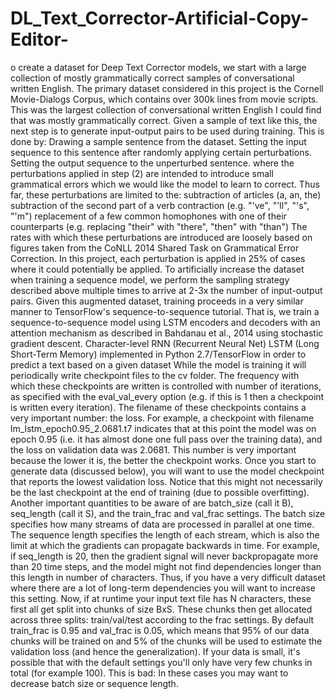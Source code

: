 # DL_Text_Corrector-Artificial-Copy-Editor-

o create a dataset for Deep Text Corrector models, we start with a large collection of mostly grammatically correct samples of conversational written English. The primary dataset considered in this project is the Cornell Movie-Dialogs Corpus, which contains over 300k lines from movie scripts. This was the largest collection of conversational written English I could find that was mostly grammatically correct.
Given a sample of text like this, the next step is to generate input-output pairs to be used during training. This is done by:
Drawing a sample sentence from the dataset.
Setting the input sequence to this sentence after randomly applying certain perturbations.
Setting the output sequence to the unperturbed sentence.
where the perturbations applied in step (2) are intended to introduce small grammatical errors which we would like the model to learn to correct. Thus far, these perturbations are limited to the:
subtraction of articles (a, an, the)
subtraction of the second part of a verb contraction (e.g. "'ve", "'ll", "'s", "'m")
replacement of a few common homophones with one of their counterparts (e.g. replacing "their" with "there", "then" with "than")
The rates with which these perturbations are introduced are loosely based on figures taken from the CoNLL 2014 Shared Task on Grammatical Error Correction. In this project, each perturbation is applied in 25% of cases where it could potentially be applied.
To artificially increase the dataset when training a sequence model, we perform the sampling strategy described above multiple times to arrive at 2-3x the number of input-output pairs. Given this augmented dataset, training proceeds in a very similar manner to TensorFlow's sequence-to-sequence tutorial. That is, we train a sequence-to-sequence model using LSTM encoders and decoders with an attention mechanism as described in Bahdanau et al., 2014 using stochastic gradient descent.
Character-level RNN (Recurrent Neural Net) LSTM (Long Short-Term Memory) implemented in Python 2.7/TensorFlow in order to predict a text based on a given dataset
While the model is training it will periodically write checkpoint files to the cv folder. The frequency with which these checkpoints are written is controlled with number of iterations, as specified with the eval_val_every option (e.g. if this is 1 then a checkpoint is written every iteration). The filename of these checkpoints contains a very important number: the loss. For example, a checkpoint with filename lm_lstm_epoch0.95_2.0681.t7 indicates that at this point the model was on epoch 0.95 (i.e. it has almost done one full pass over the training data), and the loss on validation data was 2.0681. This number is very important because the lower it is, the better the checkpoint works. Once you start to generate data (discussed below), you will want to use the model checkpoint that reports the lowest validation loss. Notice that this might not necessarily be the last checkpoint at the end of training (due to possible overfitting).
Another important quantities to be aware of are batch_size (call it B), seq_length (call it S), and the train_frac and val_frac settings. The batch size specifies how many streams of data are processed in parallel at one time. The sequence length specifies the length of each stream, which is also the limit at which the gradients can propagate backwards in time. For example, if seq_length is 20, then the gradient signal will never backpropagate more than 20 time steps, and the model might not find dependencies longer than this length in number of characters. Thus, if you have a very difficult dataset where there are a lot of long-term dependencies you will want to increase this setting. Now, if at runtime your input text file has N characters, these first all get split into chunks of size BxS. These chunks then get allocated across three splits: train/val/test according to the frac settings. By default train_frac is 0.95 and val_frac is 0.05, which means that 95% of our data chunks will be trained on and 5% of the chunks will be used to estimate the validation loss (and hence the generalization). If your data is small, it's possible that with the default settings you'll only have very few chunks in total (for example 100). This is bad: In these cases you may want to decrease batch size or sequence length.
